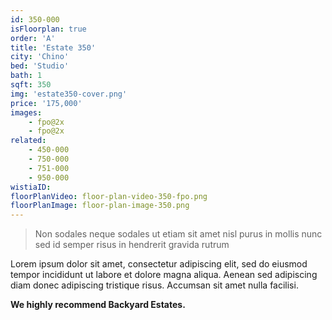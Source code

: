 ```yaml
---
id: 350-000
isFloorplan: true
order: 'A'
title: 'Estate 350'
city: 'Chino'
bed: 'Studio'
bath: 1
sqft: 350
img: 'estate350-cover.png'
price: '175,000'
images:
    - fpo@2x
    - fpo@2x
related:
    - 450-000
    - 750-000
    - 751-000
    - 950-000
wistiaID:
floorPlanVideo: floor-plan-video-350-fpo.png
floorPlanImage: floor-plan-image-350.png
---
```


> Non sodales neque sodales ut etiam sit amet nisl purus in mollis nunc sed id semper risus in hendrerit gravida rutrum

Lorem ipsum dolor sit amet, consectetur adipiscing elit, sed do eiusmod tempor incididunt ut labore et dolore magna aliqua. Aenean sed adipiscing diam donec adipiscing tristique risus. Accumsan sit amet nulla facilisi.

**We highly recommend Backyard Estates.**
